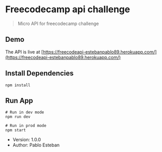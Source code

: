 # Freecodecamp api challenge

> Micro API for freecodecamp challenge

## Demo

The API is live at [https://freecodeapi-estebanpablo89.herokuapp.com/](https://freecodeapi-estebanpablo89.herokuapp.com/)

## Install Dependencies

```
npm install
```

## Run App

```
# Run in dev mode
npm run dev

# Run in prod mode
npm start

```

- Version: 1.0.0
- Author: Pablo Esteban
